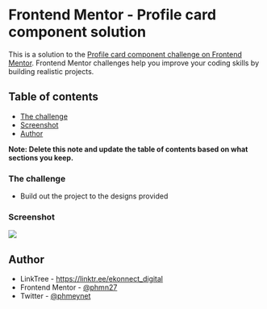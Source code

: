 # Frontend Mentor - Profile card component solution

This is a solution to the [Profile card component challenge on Frontend Mentor](https://www.frontendmentor.io/challenges/profile-card-component-cfArpWshJ). Frontend Mentor challenges help you improve your coding skills by building realistic projects. 

## Table of contents
- [The challenge](#the-challenge)
- [Screenshot](#screenshot)
- [Author](#author)

**Note: Delete this note and update the table of contents based on what sections you keep.**


### The challenge

- Build out the project to the designs provided

### Screenshot

![](./screenshot.jpg)


## Author

- LinkTree - https://linktr.ee/ekonnect_digital
- Frontend Mentor - [@phmn27](https://www.frontendmentor.io/profile/phmn27)
- Twitter - [@phmeynet](https://www.twitter.com/@phmeynet)

